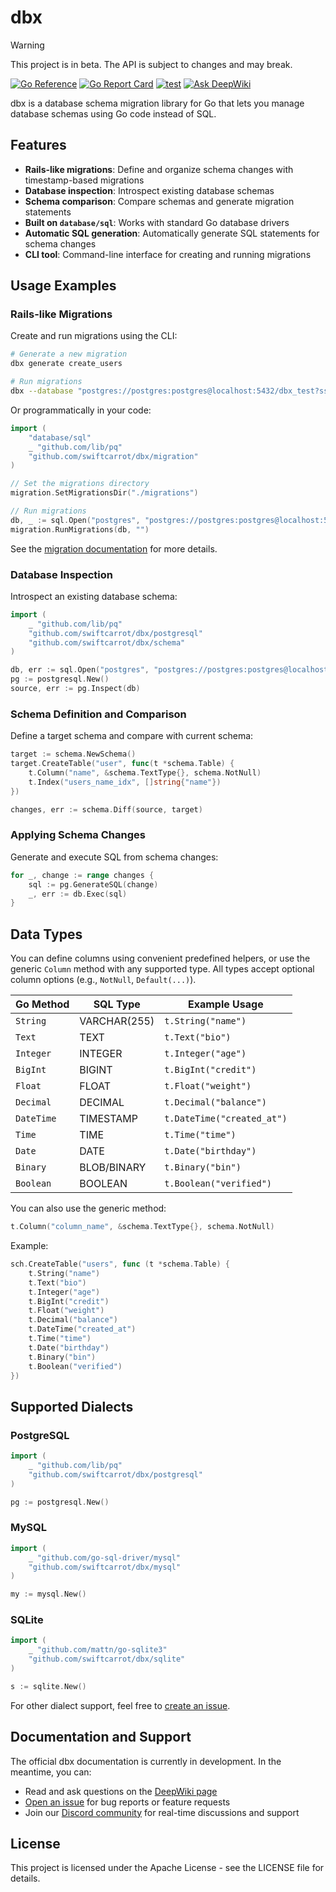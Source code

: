 # dbx

> [!WARNING]
> This project is in beta. The API is subject to changes and may break.

[![Go Reference](https://pkg.go.dev/badge/github.com/swiftcarrot/dbx.svg)](https://pkg.go.dev/github.com/swiftcarrot/dbx)
[![Go Report Card](https://goreportcard.com/badge/github.com/swiftcarrot/dbx)](https://goreportcard.com/report/github.com/swiftcarrot/dbx)
[![test](https://github.com/swiftcarrot/dbx/actions/workflows/test.yml/badge.svg?branch=main)](https://github.com/swiftcarrot/dbx/actions/workflows/test.yml)
[![Ask DeepWiki](https://deepwiki.com/badge.svg)](https://deepwiki.com/swiftcarrot/dbx)

dbx is a database schema migration library for Go that lets you manage database schemas using Go code instead of SQL.

## Features

- **Rails-like migrations**: Define and organize schema changes with timestamp-based migrations
- **Database inspection**: Introspect existing database schemas
- **Schema comparison**: Compare schemas and generate migration statements
- **Built on `database/sql`**: Works with standard Go database drivers
- **Automatic SQL generation**: Automatically generate SQL statements for schema changes
- **CLI tool**: Command-line interface for creating and running migrations

## Usage Examples

### Rails-like Migrations

Create and run migrations using the CLI:

```bash
# Generate a new migration
dbx generate create_users

# Run migrations
dbx --database "postgres://postgres:postgres@localhost:5432/dbx_test?sslmode=disable" migrate
```

Or programmatically in your code:

```go
import (
	"database/sql"
	_ "github.com/lib/pq"
	"github.com/swiftcarrot/dbx/migration"
)

// Set the migrations directory
migration.SetMigrationsDir("./migrations")

// Run migrations
db, _ := sql.Open("postgres", "postgres://postgres:postgres@localhost:5432/dbname")
migration.RunMigrations(db, "")
```

See the [migration documentation](./migration/README.md) for more details.

### Database Inspection

Introspect an existing database schema:

```go
import (
	_ "github.com/lib/pq"
	"github.com/swiftcarrot/dbx/postgresql"
	"github.com/swiftcarrot/dbx/schema"
)

db, err := sql.Open("postgres", "postgres://postgres:postgres@localhost:5432/dbx_test?sslmode=disable")
pg := postgresql.New()
source, err := pg.Inspect(db)
```

### Schema Definition and Comparison

Define a target schema and compare with current schema:

```go
target := schema.NewSchema()
target.CreateTable("user", func(t *schema.Table) {
	t.Column("name", &schema.TextType{}, schema.NotNull)
	t.Index("users_name_idx", []string{"name"})
})

changes, err := schema.Diff(source, target)
```

### Applying Schema Changes

Generate and execute SQL from schema changes:

```go
for _, change := range changes {
	sql := pg.GenerateSQL(change)
	_, err := db.Exec(sql)
}
```

## Data Types

You can define columns using convenient predefined helpers, or use the generic `Column` method with any supported type. All types accept optional column options (e.g., `NotNull`, `Default(...)`).

| Go Method  | SQL Type     | Example Usage              |
| ---------- | ------------ | -------------------------- |
| `String`   | VARCHAR(255) | `t.String("name")`         |
| `Text`     | TEXT         | `t.Text("bio")`            |
| `Integer`  | INTEGER      | `t.Integer("age")`         |
| `BigInt`   | BIGINT       | `t.BigInt("credit")`       |
| `Float`    | FLOAT        | `t.Float("weight")`        |
| `Decimal`  | DECIMAL      | `t.Decimal("balance")`     |
| `DateTime` | TIMESTAMP    | `t.DateTime("created_at")` |
| `Time`     | TIME         | `t.Time("time")`           |
| `Date`     | DATE         | `t.Date("birthday")`       |
| `Binary`   | BLOB/BINARY  | `t.Binary("bin")`          |
| `Boolean`  | BOOLEAN      | `t.Boolean("verified")`    |

You can also use the generic method:

```go
t.Column("column_name", &schema.TextType{}, schema.NotNull)
```

Example:

```go
sch.CreateTable("users", func (t *schema.Table) {
	t.String("name")
	t.Text("bio")
	t.Integer("age")
	t.BigInt("credit")
	t.Float("weight")
	t.Decimal("balance")
	t.DateTime("created_at")
	t.Time("time")
	t.Date("birthday")
	t.Binary("bin")
	t.Boolean("verified")
})
```

## Supported Dialects

### PostgreSQL

```go
import (
	_ "github.com/lib/pq"
	"github.com/swiftcarrot/dbx/postgresql"
)

pg := postgresql.New()
```

### MySQL

```go
import (
	_ "github.com/go-sql-driver/mysql"
	"github.com/swiftcarrot/dbx/mysql"
)

my := mysql.New()
```

### SQLite

```go
import (
	_ "github.com/mattn/go-sqlite3"
	"github.com/swiftcarrot/dbx/sqlite"
)

s := sqlite.New()
```

For other dialect support, feel free to [create an issue](https://github.com/swiftcarrot/dbx/issues/new).

## Documentation and Support

The official dbx documentation is currently in development. In the meantime, you can:

- Read and ask questions on the [DeepWiki page](https://deepwiki.com/swiftcarrot/dbx)
- [Open an issue](https://github.com/swiftcarrot/dbx/issues) for bug reports or feature requests
- Join our [Discord community](https://discord.gg/t9y7gQBYem) for real-time discussions and support

## License

This project is licensed under the Apache License - see the LICENSE file for details.
